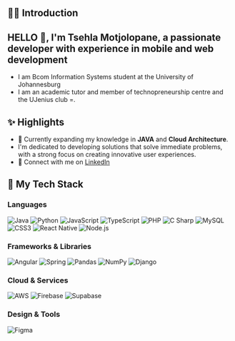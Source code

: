 ## 🧑‍💻 Introduction

## HELLO 👋, I'm Tsehla Motjolopane, a passionate developer with experience in mobile and web development
- I am Bcom Information Systems student at the University of Johannesburg
- I am an academic tutor and member of technopreneurship centre and the UJenius club =.
 
## ✨ Highlights

- 🌱 Currently expanding my knowledge in **JAVA** and **Cloud Architecture**.
- I'm dedicated to developing solutions that solve immediate problems, with a strong focus on creating innovative user experiences. 
- 🔗 Connect with me on [LinkedIn](www.linkedin.com/in/tsehla-motjolopane )  


## 🧰 My Tech Stack

### Languages  
![Java](https://img.shields.io/badge/Java-%23ED8B00.svg?style=for-the-badge&logo=java&logoColor=white)
![Python](https://img.shields.io/badge/Python-%233776AB.svg?style=for-the-badge&logo=python&logoColor=white)
![JavaScript](https://img.shields.io/badge/JavaScript-%23F7DF1E.svg?style=for-the-badge&logo=javascript&logoColor=black)
![TypeScript](https://img.shields.io/badge/TypeScript-%23007ACC.svg?style=for-the-badge&logo=typescript&logoColor=white)
![PHP](https://img.shields.io/badge/PHP-%23777BB4.svg?style=for-the-badge&logo=php&logoColor=white)
![C Sharp](https://img.shields.io/badge/C%23-%23239120.svg?style=for-the-badge&logo=csharp&logoColor=white)
![MySQL](https://img.shields.io/badge/MySQL-%234479A1.svg?style=for-the-badge&logo=mysql&logoColor=white)
![CSS3](https://img.shields.io/badge/CSS3-%231572B6.svg?style=for-the-badge&logo=css3&logoColor=white)
![React Native](https://img.shields.io/badge/React%20Native-%2361DAFB.svg?style=for-the-badge&logo=react&logoColor=black)
![Node.js](https://img.shields.io/badge/Node.js-%23339933.svg?style=for-the-badge&logo=nodedotjs&logoColor=white)

### Frameworks & Libraries  
![Angular](https://img.shields.io/badge/Angular-%23DD0031.svg?style=for-the-badge&logo=angular&logoColor=white)
![Spring](https://img.shields.io/badge/Spring-%236DB33F.svg?style=for-the-badge&logo=spring&logoColor=white)
![Pandas](https://img.shields.io/badge/Pandas-%23150458.svg?style=for-the-badge&logo=pandas&logoColor=white)
![NumPy](https://img.shields.io/badge/NumPy-%23013243.svg?style=for-the-badge&logo=numpy&logoColor=white)
![Django](https://img.shields.io/badge/Django-%23092E20.svg?style=for-the-badge&logo=django&logoColor=white)

### Cloud & Services  
![AWS](https://img.shields.io/badge/AWS-%23FF9900.svg?style=for-the-badge&logo=amazonaws&logoColor=white)
![Firebase](https://img.shields.io/badge/Firebase-%23FFCA28.svg?style=for-the-badge&logo=firebase&logoColor=black)
![Supabase](https://img.shields.io/badge/Supabase-%2300E682.svg?style=for-the-badge&logo=supabase&logoColor=white)

### Design & Tools  
![Figma](https://img.shields.io/badge/Figma-%23F24E1E.svg?style=for-the-badge&logo=figma&logoColor=white)
